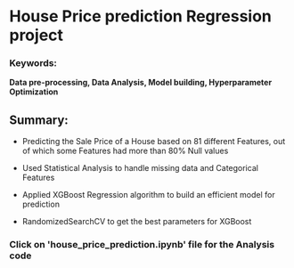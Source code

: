 # House Price prediction Regression project

### Keywords:
**Data pre-processing, Data Analysis, Model building, Hyperparameter Optimization** 



## Summary:

* Predicting the Sale Price of a House based on 81 different Features, out of which some Features had more than 80% Null values

* Used Statistical Analysis to handle missing data and Categorical Features

* Applied XGBoost Regression algorithm to build an efficient model for prediction

* RandomizedSearchCV to get the best parameters for XGBoost



### Click on 'house_price_prediction.ipynb' file for the Analysis code
